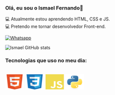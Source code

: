### Olá, eu sou o Ismael Fernando👋

 💻 Atualmente estou aprendendo HTML, CSS e JS. <br/>
 💻 Pretendo me tornar desenvolvedor Front-end.

[![Whatsapp](https://img.shields.io/badge/WhatsApp-25D366?style=for-the-badge&logo=whatsapp&logoColor=white
)](https://wa.me/5561998271751)

![Ismael GitHub stats](https://github-readme-stats.vercel.app/api?username=Ismaelfernando&show_icons=true&theme=merko)

### Tecnologias que uso no meu dia:

<div style = "display: inline_block"><br/>
    <img align="center" alt="HTML" height="50" width="60" src="https://raw.githubusercontent.com/devicons/devicon/master/icons/html5/html5-original.svg" style="max-width: 100%;"> <img align="center" alt="CSS" height="50" width="60" src="https://raw.githubusercontent.com/devicons/devicon/master/icons/css3/css3-original.svg" style="max-width: 100%;"> <img align="center" alt="Js" height="50" width="60" src="https://raw.githubusercontent.com/devicons/devicon/master/icons/javascript/javascript-plain.svg" style="max-width: 100%;"> <img align="center" alt="Python" height="50" width="60" src="https://raw.githubusercontent.com/devicons/devicon/master/icons/python/python-original.svg" style="max-width: 100%;">
<div></div>
    
</div>
